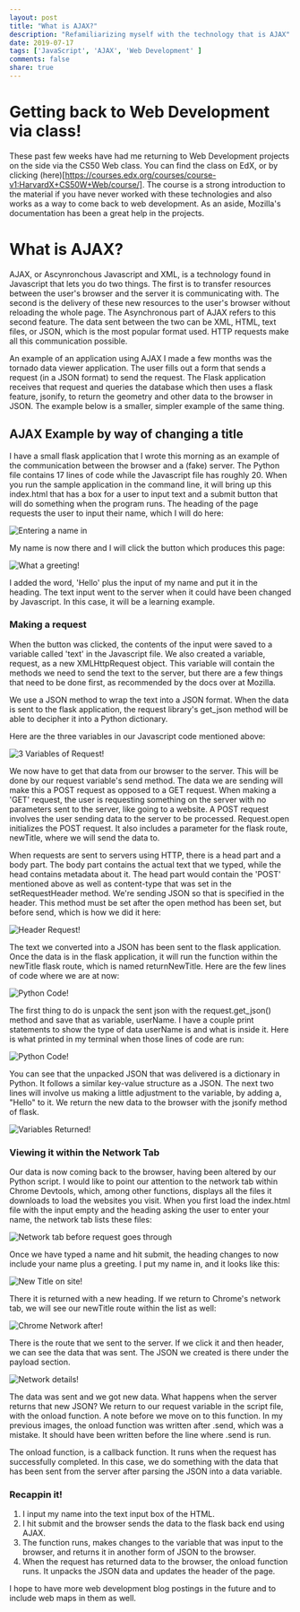 ```yaml
---
layout: post
title: "What is AJAX?"
description: "Refamiliarizing myself with the technology that is AJAX"
date: 2019-07-17
tags: ['JavaScript', 'AJAX', 'Web Development' ]
comments: false
share: true
---
```


# Getting back to Web Development via class!

These past few weeks have had me returning to Web Development projects on the side via the CS50 Web class. You can find the class on EdX, or by clicking (here)[https://courses.edx.org/courses/course-v1:HarvardX+CS50W+Web/course/]. The course is a strong introduction to the material if you have never worked with these technologies and also works as a way to come back to web development.  As an aside, Mozilla's documentation has been a great help in the projects.

# What is AJAX?

AJAX, or Ascynronchous Javascript and XML, is a technology found in Javascript that lets you do two things. The first is to transfer resources between the user's browser and the server it is communicating with. The second is the delivery of these new resources to the user's browser without reloading the whole page. The Asynchronous part of AJAX refers to this second feature.  The data sent between the two can be XML, HTML, text files, or JSON, which is the most popular format used.  HTTP requests make all this communication possible.

An example of an application using AJAX I made a few months was the tornado data viewer application.  The user fills out a form that sends a request (in a JSON format) to send the request. The Flask application receives that request and queries the database which then uses a flask feature, jsonify, to return the geometry and other data to the browser in JSON. The example below is a smaller, simpler example of the same thing.

## AJAX Example by way of changing a title

I have a small flask application that I wrote this morning as an example of the communication between the browser and a (fake) server.  The Python file contains 17 lines of code while the Javascript file has roughly 20. When you run the sample application in the command line, it will bring up this index.html that has a box for a user to input text and a submit button that will do something when the program runs. The heading of the page requests the user to input their name, which I will do here:

![Entering a name in](../../images/step1.png)

My name is now there and I will click the button which produces this page:


![What a greeting!](../../images/AfterButton.png)

I added the word, 'Hello' plus the input of my name and put it in the heading. The text input went to the server when it could have been changed by Javascript.  In this case, it will be a learning example. 

### Making a request

When the button was clicked, the contents of the input were saved to a variable called 'text' in the Javascript file. We also created a variable, request, as a new XMLHttpRequest object. This variable will contain the methods we need to send the text to the server, but there are a few things that need to be done first, as recommended by the docs over at Mozilla. 

We use a JSON method to wrap the text into a JSON format. When the data is sent to the flask application, the request library's get_json method will be able to decipher it into a Python dictionary.

Here are the three variables in our Javascript code mentioned above:

![3 Variables of Request!](../../images/AJAXEstablishing.png)

We now have to get that data from our browser to the server. This will be done by our request variable's send method. The data we are sending will make this a POST request as opposed to a GET request. When making a 'GET' request, the user is requesting something on the server with no parameters sent to the server, like going to a website.  A POST request involves the user sending data to the server to be processed. Request.open initializes the POST request. It also includes a parameter for the flask route, newTitle, where we will send the data to. 

When requests are sent to servers using HTTP, there is a head part and a body part. The body part contains the actual text that we typed, while the head contains metadata about it. The head part would contain the 'POST' mentioned above as well as content-type that was set in the setRequestHeader method. We're sending JSON so that is specified in the header. This method must be set after the open method has been set, but before send, which is how we did it here:



![Header Request!](../../images/requestHeaders.png)

The text we converted into a JSON has been sent to the flask application. Once the data is in the flask application, it will run the function within the newTitle flask route, which is named returnNewTitle. Here are the few lines of code where we are at now:

![Python Code!](../../images/appPythonCode.png)


The first thing to do is unpack the sent json with the request.get_json() method and save that as variable, userName. I have a couple print statements to show the type of data userName is and what is inside it. Here is what printed in my terminal when those lines of code are run:


![Python Code!](../../images/printStatements.png)


You can see that the unpacked JSON that was delivered is a dictionary in Python. It follows a similar key-value structure as a JSON. The next two lines will involve us making a little adjustment to the variable, by adding a, "Hello" to it.  We return the new data to the browser with the jsonify method of flask.


![Variables Returned!](../../images/variable-returnImg.png)

### Viewing it within the Network Tab

Our data is now coming back to the browser, having been altered by our Python script. I would like to point our attention to the network tab within Chrome Devtools, which, among other functions, displays all the files it downloads to load the websites you visit. When you first load the index.html file with the input empty and the heading asking the user to enter your name, the network tab lists these files: 

![Network tab before request goes through](../../images/netWorkTab_ChromeBefore.png)

Once we have typed a name and hit submit, the heading changes to now include your name plus a greeting. I put my name in, and it looks like this:

![New Title on site!](../../images/SiteNewHeading.png)

There it is returned with a new heading. If we return to Chrome's network tab, we will see our newTitle route within the list as well:

![Chrome Network after!](../../images/chromeNetworkAfter.png)

There is the route that we sent to the server. If we click it and then header, we can see the data that was sent. The JSON we created is there under the payload section.

![Network details!](../../images/networkNewTitleDetails.png)

The data was sent and we got new data. What happens when the server returns that new JSON? We return to our request variable in the script file, with the onload function. A note before we move on to this function. In my previous images, the onload function was written after .send, which was a mistake. It should have been written before the line where .send is run. 

The onload function, is a callback function. It runs when the request has successfully completed. In this case, we do something with the data that has been sent from the server after parsing the JSON into a data variable. 

### Recappin it!

1. I input my name into the text input box of the HTML.
2. I hit submit and the browser sends the data to the flask back end
using AJAX.
3. The function runs, makes changes to the variable that was input to the browser, and returns it in another form of JSON to the browser.
4. When the request has returned data to the browser, the onload function runs. It unpacks the JSON data and updates the header of the page. 


I hope to have more web development blog postings in the future and to include web maps in them as well. 
